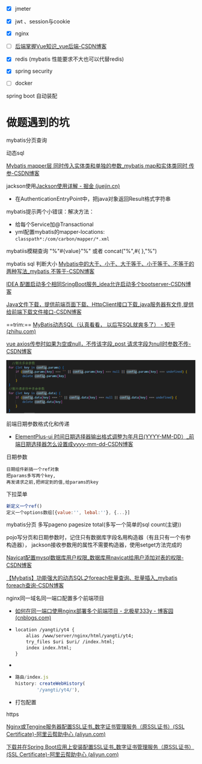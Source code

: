 - [x] jmeter
- [x] jwt 、session与cookie
- [x] nginx
- [ ] [后端掌握Vue知识_vue后端-CSDN博客](https://blog.csdn.net/m0_49183244/article/details/121088087?utm_medium=distribute.pc_relevant.none-task-blog-2~default~baidujs_baidulandingword~default-8-121088087-blog-112475154.235^v39^pc_relevant_3m_sort_dl_base3&spm=1001.2101.3001.4242.5&utm_relevant_index=11)
- [x] redis (mybatis 性能要求不大也可以代替redis)
- [x] spring security
- [ ] docker



spring boot 自动装配



# 做题遇到的坑

mybatis分页查询

动态sql

[Mybatis mapper层 同时传入实体类和单独的参数_mybatis map和实体类同时 传参-CSDN博客](https://blog.csdn.net/qq_35387940/article/details/104775583)

jackson使用[Jackson使用详解 - 掘金 (juejin.cn)](https://juejin.cn/post/6844904166809157639)

- 在AuthenticationEntryPoint中，把java对象返回Result格式字符串

mybatis提示两个小错误：解决方法：

- 给每个Service加@Transactional
- yml配置mybatis的mapper-locations: ```classpath*:/com/carbon/mapper/*.xml```

mybatiis模糊查询 "%"#{value}"%"  或者 concat("%",#{ },"%")

mybatis sql 判断大小 [Mybatis中的大于、小于、大于等于、小于等于、不等于的两种写法_mybatis 不等于-CSDN博客](https://blog.csdn.net/yuanmuchunpin/article/details/127487788?utm_medium=distribute.pc_relevant.none-task-blog-2~default~baidujs_baidulandingword~default-0-127487788-blog-110483385.235^v40^pc_relevant_anti_vip&spm=1001.2101.3001.4242.1&utm_relevant_index=3)

[IDEA 配置启动多个相同SringBoot服务_idea允许启动多个bootserver-CSDN博客](https://blog.csdn.net/qq_31519989/article/details/112254157)

[Java文件下载，提供前端页面下载、HttpClient接口下载_java服务器有文件,提供给前端下载文件接口-CSDN博客](https://blog.csdn.net/shenju2011/article/details/109547739)

==trim:== [MyBatis动态SQL（认真看看， 以后写SQL就爽多了） - 知乎 (zhihu.com)](https://zhuanlan.zhihu.com/p/165092050)

[vue axios传参时如果为空或null，不传该字段_post 请求字段为null时参数不传-CSDN博客](https://blog.csdn.net/yf18040578780/article/details/126365732?utm_medium=distribute.pc_relevant.none-task-blog-2~default~baidujs_baidulandingword~default-0-126365732-blog-115033039.235^v40^pc_relevant_anti_vip&spm=1001.2101.3001.4242.1&utm_relevant_index=3)

![image-20240107151548319](./待学习/image-20240107151548319.png)

前端日期参数格式化和传递

- [ElementPlus-ui 时间日期选择器输出格式调整为年月日(YYYY-MM-DD）_前端日期选择器怎么设置成yyyy-mm-dd-CSDN博客](https://blog.csdn.net/weixin_57997644/article/details/131864287)

日期参数

```
日期组件新搞一个ref对象
把params多写两个key,
再发请求之前,把绑定到的值,给params的key
```

下拉菜单

```js
新定义一个ref()
定义一个options数组[{value:'', lebal:''}, {...}]
```



mybatis分页 多写pageno pagesize total(多写一个简单的sql count(主键))

pojo写分页和日期参数时，记住只有数据库字段名用构造器（有且只有一个有参构造器）， jackson接收参数用的属性不需要构造器，使用setget方法完成的

[Navicat配置mysql数据库用户权限_数据库用navicat给用户添加对表的权限-CSDN博客](https://blog.csdn.net/qq_21187515/article/details/92618885)

[【Mybatis】功能强大的动态SQL之foreach批量查询、批量插入_mybatis foreach查询-CSDN博客](https://blog.csdn.net/Bcoder_m/article/details/119571146)

nginx同一域名同一端口配置多个前端项目

- [如何在同一端口使用nginx部署多个前端项目 - 北极星333y - 博客园 (cnblogs.com)](https://www.cnblogs.com/xinyuyue/p/16400116.html)

- ```
  location /yangti/yt4 {
      alias /www/server/nginx/html/yangti/yt4;
      try_files $uri $uri/ /index.html;
      index index.html;
  }
  ```

- 

- ```js
  路由/index.js
  history: createWebHistory(
          '/yangti/yt4/'),
  ```

- 打包配置

https

[Nginx或Tengine服务器配置SSL证书_数字证书管理服务（原SSL证书）(SSL Certificate)-阿里云帮助中心 (aliyun.com)](https://help.aliyun.com/zh/ssl-certificate/user-guide/install-ssl-certificates-on-nginx-servers-or-tengine-servers?spm=a2c4g.11186623.0.0.2eea7017CXdYw4)

[下载并在Spring Boot应用上安装配置SSL证书_数字证书管理服务（原SSL证书）(SSL Certificate)-阿里云帮助中心 (aliyun.com)](https://help.aliyun.com/zh/ssl-certificate/user-guide/enable-https-on-spring-boot?spm=a2c4g.11186623.0.0.40127017BvTfFw)

